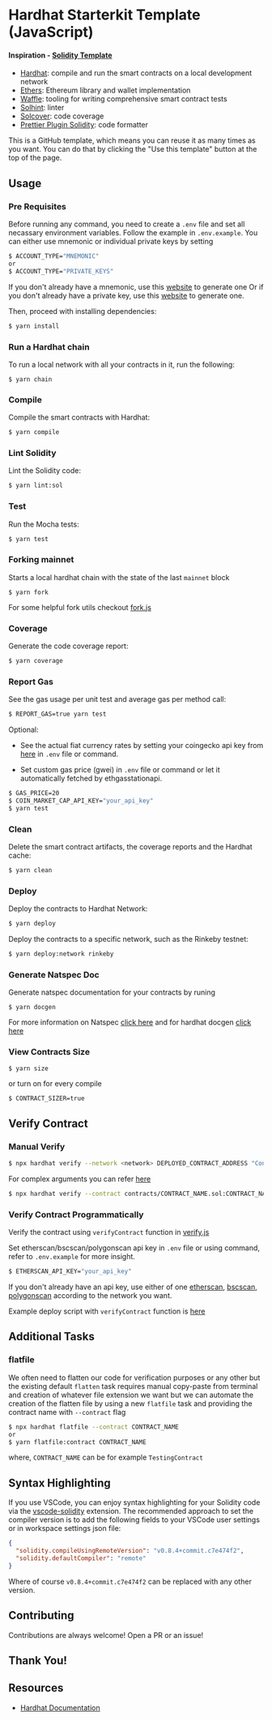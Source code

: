 # Hardhat Starterkit Template (JavaScript)

#### Inspiration - [Solidity Template](https://github.com/paulrberg/solidity-template)

- [Hardhat](https://github.com/nomiclabs/hardhat): compile and run the smart contracts on a local development network
- [Ethers](https://github.com/ethers-io/ethers.js/): Ethereum library and wallet implementation
- [Waffle](https://github.com/EthWorks/Waffle): tooling for writing comprehensive smart contract tests
- [Solhint](https://github.com/protofire/solhint): linter
- [Solcover](https://github.com/sc-forks/solidity-coverage): code coverage
- [Prettier Plugin Solidity](https://github.com/prettier-solidity/prettier-plugin-solidity): code formatter

This is a GitHub template, which means you can reuse it as many times as you want. You can do that by clicking the "Use this
template" button at the top of the page.

## Usage

### Pre Requisites

Before running any command, you need to create a `.env` file and set all necassary environment variables.
Follow the example in `.env.example`. You can either use mnemonic or individual private keys by setting

```sh
$ ACCOUNT_TYPE="MNEMONIC"
or
$ ACCOUNT_TYPE="PRIVATE_KEYS"
```

If you don't already have a mnemonic, use this [website](https://iancoleman.io/bip39/) to generate one Or if you don't already have a private key, use this [website](https://vanity-eth.tk/) to generate one.

Then, proceed with installing dependencies:

```sh
$ yarn install
```

### Run a Hardhat chain

To run a local network with all your contracts in it, run the following:

```
$ yarn chain
```

### Compile

Compile the smart contracts with Hardhat:

```sh
$ yarn compile
```

### Lint Solidity

Lint the Solidity code:

```sh
$ yarn lint:sol
```

### Test

Run the Mocha tests:

```sh
$ yarn test
```

### Forking mainnet

Starts a local hardhat chain with the state of the last `mainnet` block

```
$ yarn fork
```

For some helpful fork utils checkout [fork.js](https://github.com/ahmedali8/hardhat-js-starterkit/blob/main/utils/fork.js)

### Coverage

Generate the code coverage report:

```sh
$ yarn coverage
```

### Report Gas

See the gas usage per unit test and average gas per method call:

```sh
$ REPORT_GAS=true yarn test
```

Optional:

- See the actual fiat currency rates by setting your coingecko api key from [here](https://coinmarketcap.com/api/pricing/) in `.env` file or command.

- Set custom gas price (gwei) in `.env` file or command or let it automatically fetched by ethgasstationapi.

```sh
$ GAS_PRICE=20
$ COIN_MARKET_CAP_API_KEY="your_api_key"
$ yarn test
```

### Clean

Delete the smart contract artifacts, the coverage reports and the Hardhat cache:

```sh
$ yarn clean
```

### Deploy

Deploy the contracts to Hardhat Network:

```sh
$ yarn deploy
```

Deploy the contracts to a specific network, such as the Rinkeby testnet:

```sh
$ yarn deploy:network rinkeby
```

### Generate Natspec Doc

Generate natspec documentation for your contracts by runing

```
$ yarn docgen
```

For more information on Natspec [click here](https://docs.soliditylang.org/en/v0.8.12/natspec-format.html#natspec) and for hardhat docgen [click here](https://github.com/ItsNickBarry/hardhat-docgen)

### View Contracts Size

```
$ yarn size
```

or turn on for every compile

```
$ CONTRACT_SIZER=true
```

## Verify Contract

### Manual Verify

```sh
$ npx hardhat verify --network <network> DEPLOYED_CONTRACT_ADDRESS "Constructor argument 1" "Constructor argument 2"
```

For complex arguments you can refer [here](https://hardhat.org/plugins/nomiclabs-hardhat-etherscan.html)

```sh
$ npx hardhat verify --contract contracts/CONTRACT_NAME.sol:CONTRACT_NAME --network <network> --constructor-args arguments.js DEPLOYED_CONTRACT_ADDRESS
```

### Verify Contract Programmatically

Verify the contract using `verifyContract` function in [verify.js](https://github.com/ahmedali8/hardhat-starterkit/blob/main/utils/verify.js)

Set etherscan/bscscan/polygonscan api key in `.env` file or using command, refer to `.env.example` for more insight.

```sh
$ ETHERSCAN_API_KEY="your_api_key"
```

If you don't already have an api key, use either of one [etherscan](https://etherscan.io/), [bscscan](https://bscscan.com/), [polygonscan](https://polygonscan.com/) according to the network you want.

Example deploy script with `verifyContract` function is [here](https://github.com/ahmedali8/hardhat-starterkit/blob/main/scripts/deploy.js)

## Additional Tasks

### flatfile

We often need to flatten our code for verification purposes or any other but the existing default `flatten` task requires manual copy-paste from terminal
and creation of whatever file extension we want but we can automate the creation of the flatten file by using a new `flatfile` task and providing the
contract name with `--contract` flag

```sh
$ npx hardhat flatfile --contract CONTRACT_NAME
or
$ yarn flatfile:contract CONTRACT_NAME
```

where, `CONTRACT_NAME` can be for example `TestingContract`

## Syntax Highlighting

If you use VSCode, you can enjoy syntax highlighting for your Solidity code via the
[vscode-solidity](https://github.com/juanfranblanco/vscode-solidity) extension. The recommended approach to set the
compiler version is to add the following fields to your VSCode user settings or in workspace settings json file:

```json
{
  "solidity.compileUsingRemoteVersion": "v0.8.4+commit.c7e474f2",
  "solidity.defaultCompiler": "remote"
}
```

Where of course `v0.8.4+commit.c7e474f2` can be replaced with any other version.

## Contributing

Contributions are always welcome! Open a PR or an issue!

## Thank You!

## Resources

- [Hardhat Documentation](https://hardhat.org/getting-started/)
